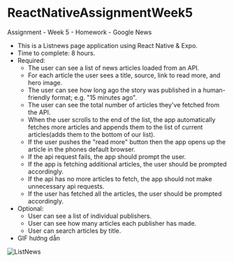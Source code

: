 # ReactNativeAssignmentWeek5
Assignment - Week 5 - Homework - Google News
- This is a Listnews page application using React Native & Expo.
- Time to complete: 8 hours.
- Required:
  + The user can see a list of news articles loaded from an API.
  + For each article the user sees a title, source, link to read more, and hero image.
  + The user can see how long ago the story was published in a human-friendly format; e.g. "15 minutes ago".
  + The user can see the total number of articles they've fetched from the API.
  + When the user scrolls to the end of the list, the app automatically fetches more articles and appends them to the list of current articles(adds them to the bottom of our list).
  + If the user pushes the "read more" button then the app opens up the article in the phones default browser.
  + If the api request fails, the app should prompt the user.
  + If the app is fetching additional articles, the user should be prompted accordingly.
  + If the api has no more articles to fetch, the app should not make unnecessary api requests.
  + If the user has fetched all the articles, the user should be prompted accordingly.
- Optional:
  + User can see a list of individual publishers.
  + User can see how many articles each publisher has made.
  + User can search articles by title.
- GIF hướng dẫn

![ListNews](https://user-images.githubusercontent.com/50457569/63221550-d7d01580-c1c4-11e9-8ae6-0f3cdd21d0b3.gif)


